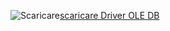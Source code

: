 ![Scaricare](../ssdt/media/download.png)[scaricare Driver OLE DB](../connect/oledb/download-oledb-driver-for-sql-server.md)
